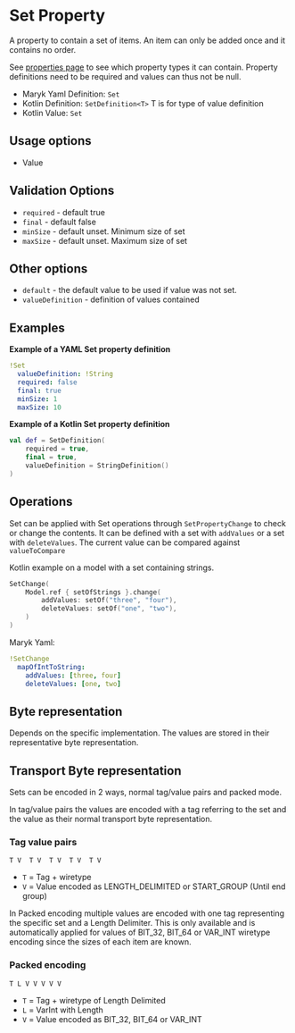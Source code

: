 # Set Property
A property to contain a set of items. An item can only be added once and it contains 
no order.

See [properties page](../properties.md) to see which property types it can contain.
Property definitions need to be required and values can thus not be null.

- Maryk Yaml Definition: `Set`
- Kotlin Definition: `SetDefinition<T>` T is for type of value definition
- Kotlin Value: `Set`

## Usage options
- Value

## Validation Options
- `required` - default true
- `final` - default false
- `minSize` - default unset. Minimum size of set
- `maxSize` - default unset. Maximum size of set

## Other options
- `default` - the default value to be used if value was not set.
- `valueDefinition` - definition of values contained

## Examples

**Example of a YAML Set property definition**
```yaml
!Set
  valueDefinition: !String
  required: false
  final: true
  minSize: 1
  maxSize: 10
```

**Example of a Kotlin Set property definition**
```kotlin
val def = SetDefinition(
    required = true,
    final = true,
    valueDefinition = StringDefinition()
)
```

## Operations
Set can be applied with Set operations through `SetPropertyChange` to check
or change the contents. It can be defined with a set with `addValues` or a set with 
`deleteValues`. The current value can be compared against `valueToCompare`

Kotlin example on a model with a set containing strings.
```kotlin
SetChange(
    Model.ref { setOfStrings }.change(
        addValues: setOf("three", "four"),
        deleteValues: setOf("one", "two"),
    )
)
```

Maryk Yaml:
```yaml
!SetChange
  mapOfIntToString:
    addValues: [three, four]
    deleteValues: [one, two]
```

## Byte representation
Depends on the specific implementation. The values are stored in their representative byte 
representation.

## Transport Byte representation
Sets can be encoded in 2 ways, normal tag/value pairs and packed mode. 

In tag/value pairs the values are encoded with a tag referring to the set and 
the value as their normal transport byte representation.

### Tag value pairs
``` T V  T V  T V  T V  T V ```

- `T` = Tag + wiretype
- `V` = Value encoded as LENGTH_DELIMITED or START_GROUP (Until end group)
 
In Packed encoding multiple values are encoded with one tag representing the specific 
set and a Length Delimiter. This is only available and is automatically applied for values
of BIT_32, BIT_64 or VAR_INT wiretype encoding since the sizes of each item are known.

### Packed encoding
``` T L V V V V V ```

- `T` = Tag + wiretype of Length Delimited
- `L` = VarInt with Length
- `V` = Value encoded as  BIT_32, BIT_64 or VAR_INT
